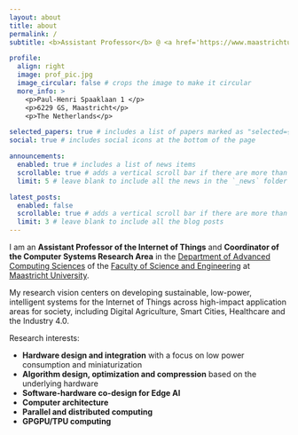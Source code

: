 ```yaml
---
layout: about
title: about
permalink: /
subtitle: <b>Assistant Professor</b> @ <a href='https://www.maastrichtuniversity.nl/'>Maastricht University</a> | <b>Computer Systems</b> research area coordinator

profile:
  align: right
  image: prof_pic.jpg
  image_circular: false # crops the image to make it circular
  more_info: >
    <p>Paul-Henri Spaaklaan 1 </p>
    <p>6229 GS, Maastricht</p>
    <p>The Netherlands</p>

selected_papers: true # includes a list of papers marked as "selected={true}"
social: true # includes social icons at the bottom of the page

announcements:
  enabled: true # includes a list of news items
  scrollable: true # adds a vertical scroll bar if there are more than 3 news items
  limit: 5 # leave blank to include all the news in the `_news` folder

latest_posts:
  enabled: false
  scrollable: true # adds a vertical scroll bar if there are more than 3 new posts items
  limit: 3 # leave blank to include all the blog posts
---
```


I am an <b>Assistant Professor of the Internet of Things</b> and <b>Coordinator of the Computer Systems Research Area</b> in the <a href='https://www.maastrichtuniversity.nl/research/department-advanced-computing-sciences'>Department of Advanced Computing Sciences</a>  of the <a href='https://www.maastrichtuniversity.nl/about-um/faculties/faculty-science-and-engineering'>Faculty of Science and Engineering</a>  at <a href='https://www.maastrichtuniversity.nl/'>Maastricht University</a>. 

My research vision centers on developing sustainable, low-power, intelligent systems for the Internet of Things across high-impact application areas for society, including Digital Agriculture, Smart Cities, Healthcare and the Industry 4.0.

Research interests:

<ul>
  <li><strong>Hardware design and integration</strong> with a focus on low power consumption and miniaturization</li>
  <li><strong>Algorithm design, optimization and compression</strong> based on the underlying hardware</li>
  <li><strong>Software-hardware co-design for Edge AI</strong></li>
  <li><strong>Computer architecture</strong></li>
  <li><strong>Parallel and distributed computing</strong></li>
  <li><strong>GPGPU/TPU computing</strong></li>
</ul> 
